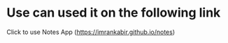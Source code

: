 # Use can used it on the following link

Click to use Notes App (https://imrankabir.github.io/notes)
